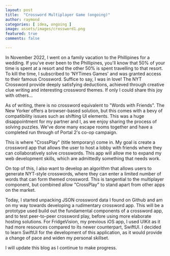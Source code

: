 ```yaml
---
layout: post
title:  "Crossword Multiplayer Game (ongoing)"
author: raymond
categories: [ idea, ongoing ]
image: assets/images/crossword1.png
featured: true
comments: false

---
```

In November 2022, I went on a family vacation to the Phillipines for a wedding. If you've ever been to the Phillipines, you'll know that 50% of your time is spent at a resort and the other 50% is spent travelling to that resort. To kill the time, I subscribed to 'NYTimes Games' and was granted access to their famous Crossword. Suffice to say, I was in love! The NYT Crossword provide deeply satisfying deductions, achieved through creative clue writing and interesting crossword themes. If only I could share this joy with others...

As of writing, there is no crossword equivalent to "Words with Friends". The New Yorker offers a browser-based solution, but this comes with a bevy of compatibility issues such as shifting UI elements.  This was a huge disappointment for my partner and I, as we enjoy sharing the process of solving puzzles. We've done many escape rooms together and have a completed run through of Portal 2's co-op campaign. 

This is where "CrossPlay" (title temporary) come in. My goal is create a crossword app that allows the user to host a lobby with friends where they can collaboratively solve crosswords. This app will allow me to expand my web development skills, which are admittedly something that needs work. 

On top of this, I also want to develop an algorithm that allows users to generate NYT-style crosswords, where they can enter a limited number of words that can form themed crossword. This is tangential to the multiplayer component, but combined allow "CrossPlay" to stand apart from other apps on the market. 

Today, I started unpacking JSON crossword data I found on Github and am on my way towards developing a rudimentary crossword app. This will be a prototype used build out the fundamental components of a crossword app, and to test peer-to-peer crossword play, before using more elaborate hosting solutions. For FridgeVision, my previous iOS app, I used UIKit as it had more resources compared to its newer counterpart, SwiftUI. I decided to learn SwiftUI for the development of this application, as it would provide a change of pace and widen my personal skillset. 

I will update this blog as I continue to make progress.
